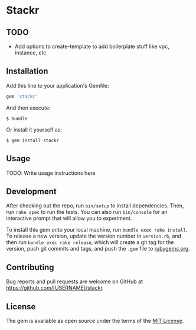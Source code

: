 # Stackr

## TODO

* Add options to create-template to add boilerplate stuff like vpc, instance, etc

## Installation

Add this line to your application's Gemfile:

```ruby
gem 'stackr'
```

And then execute:

    $ bundle

Or install it yourself as:

    $ gem install stackr

## Usage

TODO: Write usage instructions here

## Development

After checking out the repo, run `bin/setup` to install dependencies. Then, run `rake spec` to run the tests. You can also run `bin/console` for an interactive prompt that will allow you to experiment.

To install this gem onto your local machine, run `bundle exec rake install`. To release a new version, update the version number in `version.rb`, and then run `bundle exec rake release`, which will create a git tag for the version, push git commits and tags, and push the `.gem` file to [rubygems.org](https://rubygems.org).

## Contributing

Bug reports and pull requests are welcome on GitHub at https://github.com/[USERNAME]/stackr.


## License

The gem is available as open source under the terms of the [MIT License](http://opensource.org/licenses/MIT).

